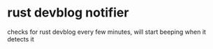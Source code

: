 # rust devblog notifier
checks for rust devblog every few minutes, will start beeping when it detects it
